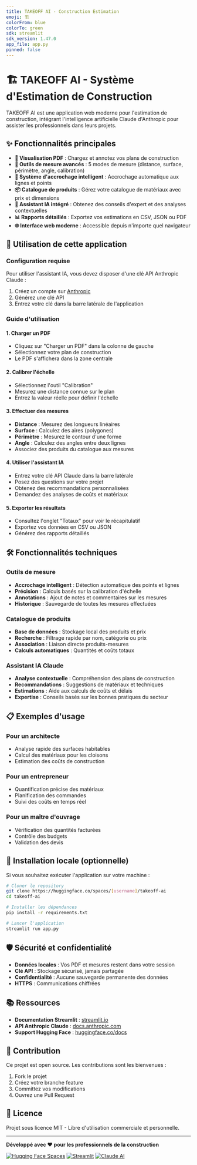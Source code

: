 ```yaml
---
title: TAKEOFF AI - Construction Estimation
emoji: 🏗️
colorFrom: blue
colorTo: green
sdk: streamlit
sdk_version: 1.47.0
app_file: app.py
pinned: false
---
```


# 🏗️ TAKEOFF AI - Système d'Estimation de Construction

TAKEOFF AI est une application web moderne pour l'estimation de construction, intégrant l'intelligence artificielle Claude d'Anthropic pour assister les professionnels dans leurs projets.

## ✨ Fonctionnalités principales

- **📄 Visualisation PDF** : Chargez et annotez vos plans de construction
- **📐 Outils de mesure avancés** : 5 modes de mesure (distance, surface, périmètre, angle, calibration)
- **🎯 Système d'accrochage intelligent** : Accrochage automatique aux lignes et points
- **📦 Catalogue de produits** : Gérez votre catalogue de matériaux avec prix et dimensions
- **🤖 Assistant IA intégré** : Obtenez des conseils d'expert et des analyses contextuelles
- **📊 Rapports détaillés** : Exportez vos estimations en CSV, JSON ou PDF
- **🌐 Interface web moderne** : Accessible depuis n'importe quel navigateur

## 🚀 Utilisation de cette application

### Configuration requise

Pour utiliser l'assistant IA, vous devez disposer d'une clé API Anthropic Claude :

1. Créez un compte sur [Anthropic](https://console.anthropic.com/)
2. Générez une clé API
3. Entrez votre clé dans la barre latérale de l'application

### Guide d'utilisation

#### 1. Charger un PDF
- Cliquez sur "Charger un PDF" dans la colonne de gauche
- Sélectionnez votre plan de construction
- Le PDF s'affichera dans la zone centrale

#### 2. Calibrer l'échelle
- Sélectionnez l'outil "Calibration"
- Mesurez une distance connue sur le plan
- Entrez la valeur réelle pour définir l'échelle

#### 3. Effectuer des mesures
- **Distance** : Mesurez des longueurs linéaires
- **Surface** : Calculez des aires (polygones)
- **Périmètre** : Mesurez le contour d'une forme
- **Angle** : Calculez des angles entre deux lignes
- Associez des produits du catalogue aux mesures

#### 4. Utiliser l'assistant IA
- Entrez votre clé API Claude dans la barre latérale
- Posez des questions sur votre projet
- Obtenez des recommandations personnalisées
- Demandez des analyses de coûts et matériaux

#### 5. Exporter les résultats
- Consultez l'onglet "Totaux" pour voir le récapitulatif
- Exportez vos données en CSV ou JSON
- Générez des rapports détaillés

## 🛠️ Fonctionnalités techniques

### Outils de mesure
- **Accrochage intelligent** : Détection automatique des points et lignes
- **Précision** : Calculs basés sur la calibration d'échelle
- **Annotations** : Ajout de notes et commentaires sur les mesures
- **Historique** : Sauvegarde de toutes les mesures effectuées

### Catalogue de produits
- **Base de données** : Stockage local des produits et prix
- **Recherche** : Filtrage rapide par nom, catégorie ou prix
- **Association** : Liaison directe produits-mesures
- **Calculs automatiques** : Quantités et coûts totaux

### Assistant IA Claude
- **Analyse contextuelle** : Compréhension des plans de construction
- **Recommandations** : Suggestions de matériaux et techniques
- **Estimations** : Aide aux calculs de coûts et délais
- **Expertise** : Conseils basés sur les bonnes pratiques du secteur

## 📋 Exemples d'usage

### Pour un architecte
- Analyse rapide des surfaces habitables
- Calcul des matériaux pour les cloisons
- Estimation des coûts de construction

### Pour un entrepreneur
- Quantification précise des matériaux
- Planification des commandes
- Suivi des coûts en temps réel

### Pour un maître d'ouvrage
- Vérification des quantités facturées
- Contrôle des budgets
- Validation des devis

## 🔧 Installation locale (optionnelle)

Si vous souhaitez exécuter l'application sur votre machine :

```bash
# Cloner le repository
git clone https://huggingface.co/spaces/[username]/takeoff-ai
cd takeoff-ai

# Installer les dépendances
pip install -r requirements.txt

# Lancer l'application
streamlit run app.py
```

## 🛡️ Sécurité et confidentialité

- **Données locales** : Vos PDF et mesures restent dans votre session
- **Clé API** : Stockage sécurisé, jamais partagée
- **Confidentialité** : Aucune sauvegarde permanente des données
- **HTTPS** : Communications chiffrées

## 📚 Ressources

- **Documentation Streamlit** : [streamlit.io](https://streamlit.io)
- **API Anthropic Claude** : [docs.anthropic.com](https://docs.anthropic.com)
- **Support Hugging Face** : [huggingface.co/docs](https://huggingface.co/docs)

## 🤝 Contribution

Ce projet est open source. Les contributions sont les bienvenues :

1. Fork le projet
2. Créez votre branche feature
3. Committez vos modifications
4. Ouvrez une Pull Request

## 📄 Licence

Projet sous licence MIT - Libre d'utilisation commerciale et personnelle.

---

**Développé avec ❤️ pour les professionnels de la construction**

[![Hugging Face Spaces](https://img.shields.io/badge/%F0%9F%A4%97%20Hugging%20Face-Spaces-blue)](https://huggingface.co/spaces)
[![Streamlit](https://img.shields.io/badge/Streamlit-FF4B4B?logo=streamlit&logoColor=white)](https://streamlit.io)
[![Claude AI](https://img.shields.io/badge/Claude-AI-orange)](https://anthropic.com)